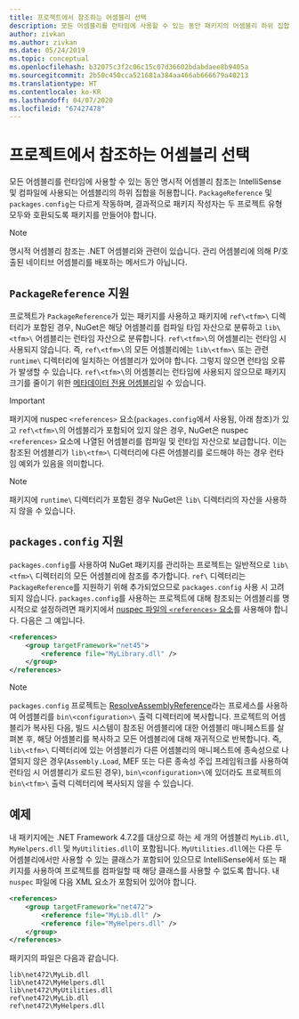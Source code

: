 ```yaml
---
title: 프로젝트에서 참조하는 어셈블리 선택
description: 모든 어셈블리를 런타임에 사용할 수 있는 동안 패키지의 어셈블리 하위 집합을 컴파일러에서 사용할 수 있도록 합니다.
author: zivkan
ms.author: zivkan
ms.date: 05/24/2019
ms.topic: conceptual
ms.openlocfilehash: b32075c3f2c06c15c07d36602bdabdaee8b9405a
ms.sourcegitcommit: 2b50c450cca521681a384aa466ab666679a40213
ms.translationtype: HT
ms.contentlocale: ko-KR
ms.lasthandoff: 04/07/2020
ms.locfileid: "67427478"
---
```

# <a name="select-assemblies-referenced-by-projects"></a>프로젝트에서 참조하는 어셈블리 선택

모든 어셈블리를 런타임에 사용할 수 있는 동안 명시적 어셈블리 참조는 IntelliSense 및 컴파일에 사용되는 어셈블리의 하위 집합을 허용합니다. `PackageReference` 및 `packages.config`는 다르게 작동하며, 결과적으로 패키지 작성자는 두 프로젝트 유형 모두와 호환되도록 패키지를 만들어야 합니다.

> [!Note]
> 명시적 어셈블리 참조는 .NET 어셈블리와 관련이 있습니다. 관리 어셈블리에 의해 P/호출된 네이티브 어셈블리를 배포하는 메서드가 아닙니다.

## <a name="packagereference-support"></a>`PackageReference` 지원

프로젝트가 `PackageReference`가 있는 패키지를 사용하고 패키지에 `ref\<tfm>\` 디렉터리가 포함된 경우, NuGet은 해당 어셈블리를 컴파일 타임 자산으로 분류하고 `lib\<tfm>\` 어셈블리는 런타임 자산으로 분류합니다. `ref\<tfm>\`의 어셈블리는 런타임 시 사용되지 않습니다. 즉, `ref\<tfm>\`의 모든 어셈블리에는 `lib\<tfm>\` 또는 관련 `runtime\` 디렉터리에 일치하는 어셈블리가 있어야 합니다. 그렇지 않으면 런타임 오류가 발생할 수 있습니다. `ref\<tfm>\`의 어셈블리는 런타임에 사용되지 않으므로 패키지 크기를 줄이기 위한 [메타데이터 전용 어셈블리](https://github.com/dotnet/roslyn/blob/master/docs/features/refout.md)일 수 있습니다.

> [!Important]
> 패키지에 nuspec `<references>` 요소(`packages.config`에서 사용됨, 아래 참조)가 있고 `ref\<tfm>\`의 어셈블리가 포함되어 있지 않은 경우, NuGet은 nuspec `<references>` 요소에 나열된 어셈블리를 컴파일 및 런타임 자산으로 보급합니다. 이는 참조된 어셈블리가 `lib\<tfm>\` 디렉터리에 다른 어셈블리를 로드해야 하는 경우 런타임 예외가 있음을 의미합니다.

> [!Note]
> 패키지에 `runtime\` 디렉터리가 포함된 경우 NuGet은 `lib\` 디렉터리의 자산을 사용하지 않을 수 있습니다.

## <a name="packagesconfig-support"></a>`packages.config` 지원

`packages.config`를 사용하여 NuGet 패키지를 관리하는 프로젝트는 일반적으로 `lib\<tfm>\` 디렉터리의 모든 어셈블리에 참조를 추가합니다. `ref\` 디렉터리는 `PackageReference`를 지원하기 위해 추가되었으므로 `packages.config` 사용 시 고려되지 않습니다. `packages.config`를 사용하는 프로젝트에 대해 참조되는 어셈블리를 명시적으로 설정하려면 패키지에서 [nuspec 파일의 `<references>` 요소](../reference/nuspec.md#explicit-assembly-references)를 사용해야 합니다. 다음은 그 예입니다.

```xml
<references>
    <group targetFramework="net45">
        <reference file="MyLibrary.dll" />
    </group>
</references>
```

> [!Note]
> `packages.config` 프로젝트는 [ResolveAssemblyReference](https://github.com/Microsoft/msbuild/blob/master/documentation/wiki/ResolveAssemblyReference.md)라는 프로세스를 사용하여 어셈블리를 `bin\<configuration>\` 출력 디렉터리에 복사합니다. 프로젝트의 어셈블리가 복사된 다음, 빌드 시스템이 참조된 어셈블리에 대한 어셈블리 매니페스트를 살펴본 후, 해당 어셈블리를 복사하고 모든 어셈블리에 대해 재귀적으로 반복합니다. 즉, `lib\<tfm>\` 디렉터리에 있는 어셈블리가 다른 어셈블리의 매니페스트에 종속성으로 나열되지 않은 경우(`Assembly.Load`, MEF 또는 다른 종속성 주입 프레임워크를 사용하여 런타임 시 어셈블리가 로드된 경우), `bin\<configuration>\`에 있더라도 프로젝트의 `bin\<tfm>\` 출력 디렉터리에 복사되지 않을 수 있습니다.

## <a name="example"></a>예제

내 패키지에는 .NET Framework 4.7.2를 대상으로 하는 세 개의 어셈블리 `MyLib.dll`, `MyHelpers.dll` 및 `MyUtilities.dll`이 포함됩니다. `MyUtilities.dll`에는 다른 두 어셈블리에서만 사용할 수 있는 클래스가 포함되어 있으므로 IntelliSense에서 또는 패키지를 사용하여 프로젝트를 컴파일할 때 해당 클래스를 사용할 수 없도록 합니다. 내 `nuspec` 파일에 다음 XML 요소가 포함되어 있어야 합니다.

```xml
<references>
    <group targetFramework="net472">
        <reference file="MyLib.dll" />
        <reference file="MyHelpers.dll" />
    </group>
</references>
```

패키지의 파일은 다음과 같습니다.

```text
lib\net472\MyLib.dll
lib\net472\MyHelpers.dll
lib\net472\MyUtilities.dll
ref\net472\MyLib.dll
ref\net472\MyHelpers.dll
```

